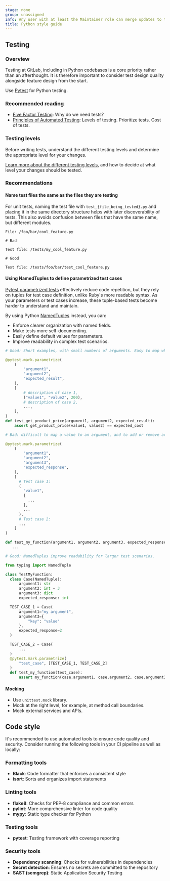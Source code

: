 ```yaml
---
stage: none
group: unassigned
info: Any user with at least the Maintainer role can merge updates to this content. For details, see https://docs.gitlab.com/development/development_processes/#development-guidelines-review.
title: Python style guide
---
```


## Testing

### Overview

Testing at GitLab, including in Python codebases is a core priority rather than an afterthought. It is therefore important to consider test design quality alongside feature design from the start.

Use [Pytest](https://docs.pytest.org/en/stable/) for Python testing.

### Recommended reading

- [Five Factor Testing](https://madeintandem.com/blog/five-factor-testing/): Why do we need tests?
- [Principles of Automated Testing](https://www.lihaoyi.com/post/PrinciplesofAutomatedTesting.html): Levels of testing. Prioritize tests. Cost of tests.

### Testing levels

Before writing tests, understand the different testing levels and determine the appropriate level for your changes.

[Learn more about the different testing levels](../testing_guide/testing_levels.md), and how to decide at what level your changes should be tested.

### Recommendations

#### Name test files the same as the files they are testing

For unit tests, naming the test file with `test_{file_being_tested}.py` and placing it in the same directory structure
helps with later discoverability of tests. This also avoids confusion between files that have the same name, but
different modules.

```shell
File: /foo/bar/cool_feature.py

# Bad

Test file: /tests/my_cool_feature.py

# Good

Test file: /tests/foo/bar/test_cool_feature.py
```

#### Using NamedTuples to define parametrized test cases

[Pytest parametrized tests](https://docs.pytest.org/en/stable/how-to/parametrize.html) effectively reduce code
repetition, but they rely on tuples for test case definition, unlike Ruby's more readable syntax. As your parameters or
test cases increase, these tuple-based tests become harder to understand and maintain.

By using Python [NamedTuples](https://docs.python.org/3/library/typing.html#typing.NamedTuple) instead, you can:

- Enforce clearer organization with named fields.
- Make tests more self-documenting.
- Easily define default values for parameters.
- Improve readability in complex test scenarios.

```python
# Good: Short examples, with small numbers of arguments. Easy to map what each value maps to each argument

@pytest.mark.parametrize(
    (
        "argument1",
        "argument2",
        "expected_result",
    ),
    [
        # description of case 1,
        ("value1", "value2", 200),
        # description of case 2,
        ...,
    ],
)
def test_get_product_price(argument1, argument2, expected_result):
    assert get_product_price(value1, value2) == expected_cost

# Bad: difficult to map a value to an argument, and to add or remove arguments when updating test cases

@pytest.mark.parametrize(
    (
        "argument1",
        "argument2",
        "argument3",
        "expected_response",
    ),
    [
      # Test case 1:
      (
        "value1",
        {
          ...
        },
        ...
      ),
      # Test case 2:
      ...
    ]
)

def test_my_function(argument1, argument2, argument3, expected_response):
   ...

# Good: NamedTuples improve readability for larger test scenarios.

from typing import NamedTuple

class TestMyFunction:
  class Case(NamedTuple):
      argument1: str
      argument2: int = 3
      argument3: dict
      expected_response: int

  TEST_CASE_1 = Case(
      argument1="my argument",
      argument3={
          "key": "value"
      },
      expected_response=2
  )

  TEST_CASE_2 = Case(
      ...
  )
  @pytest.mark.parametrize(
      "test_case", [TEST_CASE_1, TEST_CASE_2]
  )
  def test_my_function(test_case):
      assert my_function(case.argument1, case.argument2, case.argument3) == case.expected_response
```

#### Mocking

- Use `unittest.mock` library.
- Mock at the right level, for example, at method call boundaries.
- Mock external services and APIs.

## Code style

It's recommended to use automated tools to ensure code quality and security.
Consider running the following tools in your CI pipeline as well as locally:

### Formatting tools

- **Black**: Code formatter that enforces a consistent style
- **isort**: Sorts and organizes import statements

### Linting tools

- **flake8**: Checks for PEP-8 compliance and common errors
- **pylint**: More comprehensive linter for code quality
- **mypy**: Static type checker for Python

### Testing tools

- **pytest**: Testing framework with coverage reporting

### Security tools

- **Dependency scanning**: Checks for vulnerabilities in dependencies
- **Secret detection**: Ensures no secrets are committed to the repository
- **SAST (semgrep)**: Static Application Security Testing
